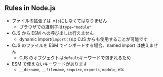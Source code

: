## Rules in Node.js

* ファイルの拡張子は`.mjs`にしなくてはなりません
  * ブラウザでの識別子は`type="module"`
* CJS から ESM への呼び出しは行えません
  * dynamic import(`import()`)は CJS からも使用することが可能です
* CJS のファイルを ESM でインポートする場合、named import は使えません
  * CJS のオブジェクトは`default`キーワードで包まれるため
* ESM で使えないキーワードがあります
  * `__dirname`, `__filename`, `require`, `exports`, `module`, etc
